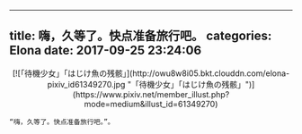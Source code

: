 
---
title: 嗨，久等了。快点准备旅行吧。
categories: Elona
date: 2017-09-25 23:24:06
---

 <center>[![「待機少女」「はじけ魚の残骸」](http://owu8w8i05.bkt.clouddn.com/elona-pixiv_id61349270.jpg "「待機少女」「はじけ魚の残骸」")](https://www.pixiv.net/member_illust.php?mode=medium&illust_id=61349270)</center>

    “嗨，久等了。快点准备旅行吧。”。

 <!-- more -->
